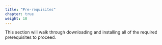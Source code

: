 ```yaml
---
title: "Pre-requisites"
chapter: true
weight: 10
---
```


This section will walk through downloading and installing all of the required prerequisites to proceed.
